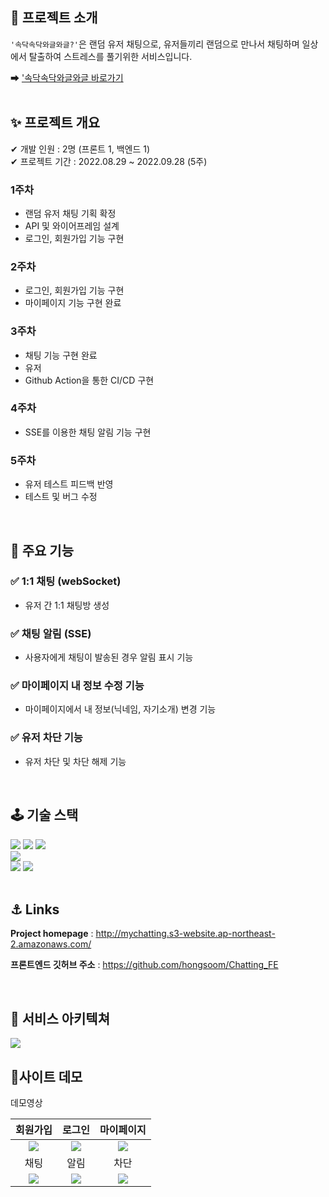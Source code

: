 ## 🤝 프로젝트 소개
`'속닥속닥와글와글?'`은 랜덤 유저 채팅으로, 유저들끼리 랜덤으로 만나서 채팅하며 일상에서 탈출하여 스트레스를 풀기위한 서비스입니다.<br/>

➡ ['속닥속닥와글와글 바로가기](http://mychatting.s3-website.ap-northeast-2.amazonaws.com/)  
<br/>

## ✨ 프로젝트 개요

✔ 개발 인원 : 2명 (프론트 1, 백엔드 1)
<br/>
✔ 프로젝트 기간 : 2022.08.29 ~ 2022.09.28 (5주)

### 1주차

- 랜덤 유저 채팅 기획 확정
- API 및 와이어프레임 설계
- 로그인, 회원가입 기능 구현 

### 2주차

- 로그인, 회원가입 기능 구현 
- 마이페이지 기능 구현 완료

### 3주차

- 채팅 기능 구현 완료
- 유저 
- Github Action을 통한 CI/CD 구현

### 4주차

- SSE를 이용한 채팅 알림 기능 구현

### 5주차

- 유저 테스트 피드백 반영
- 테스트 및 버그 수정

<br/>

## 🔧 주요 기능
### ✅ 1:1 채팅 (webSocket)

- 유저 간 1:1 채팅방 생성

### ✅ 채팅 알림 (SSE)

- 사용자에게 채팅이 발송된 경우 알림 표시 기능

### ✅ 마이페이지 내 정보 수정 기능

- 마이페이지에서 내 정보(닉네임, 자기소개) 변경 기능

### ✅ 유저 차단 기능

- 유저 차단 및 차단 해제 기능

<br/>

## 🕹 기술 스택
<div display=flex>
<img src="https://img.shields.io/badge/java-007396?style=for-the-badge&logo=java&logoColor=white">
<img src="https://img.shields.io/badge/mysql-4479A1?style=for-the-badge&logo=mysql&logoColor=white"> 
<img src="https://img.shields.io/badge/spring-6DB33F?style=for-the-badge&logo=spring&logoColor=white"> 
</div>
<div display=flex>
  <img src="https://img.shields.io/badge/amazonaws-232F3E?style=for-the-badge&logo=amazonaws&logoColor=white"> 
</div>
<div display=flex>
  <img src="https://img.shields.io/badge/github-181717?style=for-the-badge&logo=github&logoColor=white">
  <img src="https://img.shields.io/badge/git-F05032?style=for-the-badge&logo=git&logoColor=white">
</div>
<br/>


## ⚓️ Links
**Project homepage** : http://mychatting.s3-website.ap-northeast-2.amazonaws.com/

**프론트엔드 깃허브 주소** : https://github.com/hongsoom/Chatting_FE

<br/>

## 📖 서비스 아키텍쳐
![](https://velog.velcdn.com/images/hongsoom/post/92befbec-cc10-48c3-ba34-fb6411a312c2/image.png)


## 🎥사이트 데모

<summary>데모영상</summary>
  
|회원가입|로그인|마이페이지| 
|:---:|:---:|:---:| 
|<img src="https://velog.velcdn.com/images/hongsoom/post/c21c84a6-0f07-4ba5-8701-461848a3e685/image.gif" />|<img src="https://velog.velcdn.com/images/hongsoom/post/918a6ddc-9cd1-43d4-bad1-8564d2313907/image.gif"/>|<img src="https://velog.velcdn.com/images/hongsoom/post/07abbf0e-842d-4877-8a1b-cd5110b83366/image.gif" />|
|채팅|알림|차단|
|<img src="https://velog.velcdn.com/images/hongsoom/post/c1716bd5-636e-49ca-ac56-b20deffc93b7/image.gif" />|<img src="https://velog.velcdn.com/images/hongsoom/post/b85d2806-7ab3-4d6b-8c54-7de00a36435d/image.gif" />|<img src="https://velog.velcdn.com/images/hongsoom/post/26867e42-8495-4b9b-a2b3-009ac3f9eb1a/image.gif" />|


<br />
